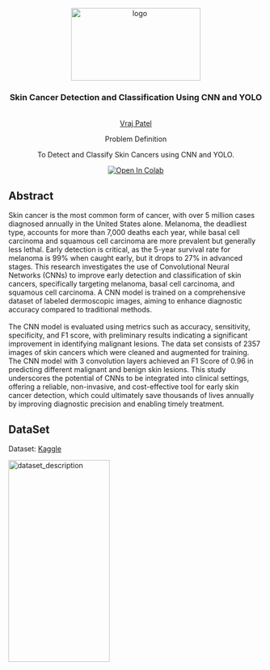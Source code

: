 <br />
<div align="center">
  <a href="https://github.com/VRAJ09/Skin-Cancer-Detection">
    <img src="https://media.glamour.com/photos/5d49410c93da760008776bf0/master/w_1920,c_limit/0805_eczema_lede.gif" alt="logo" width="256" height="144">
  </a>

<h3 align="center">Skin Cancer Detection and Classification Using CNN and YOLO</h3>

  <p align="center">
     <br />
    <a href="https://github.com/VRAJ09">Vraj Patel</a>
  <p>
  <p align="center">
                  Problem Definition  
  </p>
   <p align="center">
      To Detect and Classify Skin Cancers using CNN and YOLO. 
  </p>
</div>




<div align = "center">
  
[![Open In Colab](https://colab.research.google.com/assets/colab-badge.svg)](https://colab.research.google.com/drive/1V62wKIqLS2GqIoxjXe5itcq4PNOG_68u/view?usp=sharing)
<br>

</div>

## Abstract
<p>
Skin cancer is the most common form of cancer, with over 5 million cases diagnosed annually in the United States alone. Melanoma, the deadliest type, accounts for more than 7,000 deaths each year, while basal cell carcinoma and squamous cell carcinoma are more prevalent but generally less lethal. Early detection is critical, as the 5-year survival rate for melanoma is 99% when caught early, but it drops to 27% in advanced stages. This research investigates the use of Convolutional Neural Networks (CNNs) to improve early detection and classification of skin cancers, specifically targeting melanoma, basal cell carcinoma, and squamous cell carcinoma. A CNN model is trained on a comprehensive dataset of labeled dermoscopic images, aiming to enhance diagnostic accuracy compared to traditional methods.
<br><br>
The CNN model is evaluated using metrics such as accuracy, sensitivity, specificity, and F1 score, with preliminary results indicating a significant improvement in identifying malignant lesions. The data set consists of 2357 images of skin cancers which were cleaned and augmented for training. The CNN model with 3 convolution layers achieved an F1 Score of 0.96 in predicting different malignant and benign skin lesions. This study underscores the potential of CNNs to be integrated into clinical settings, offering a reliable, non-invasive, and cost-effective tool for early skin cancer detection, which could ultimately save thousands of lives annually by improving diagnostic precision and enabling timely treatment.
<p>

## DataSet
Dataset: [Kaggle](https://www.kaggle.com/datasets/nodoubttome/skin-cancer9-classesisic/data)

<div align="left">
  <a href="https://github.com/VRAJ09/Skin-Cancer-Detection">
    <img src="https://github.com/VRAJ09/Skin-Cancer-Detection/blob/main/Skin_Datase_Img.png" alt="dataset_description" width="200" height="400">
  </a>
  </div>
